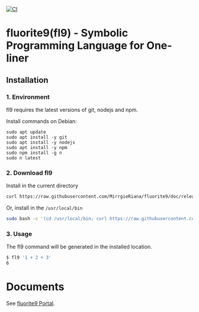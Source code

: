 
[![CI](https://github.com/MirrgieRiana/fluorite9/actions/workflows/ci.yml/badge.svg?branch=main&event=push)](https://github.com/MirrgieRiana/fluorite9/actions/workflows/ci.yml)

# fluorite9(fl9) - Symbolic Programming Language for One-liner

## Installation

### 1. Environment

fl9 requires the latest versions of git, nodejs and npm.

Install commands on Debian:

```
sudo apt update
sudo apt install -y git
sudo apt install -y nodejs
sudo apt install -y npm
sudo npm install -g n
sudo n latest
```

### 2. Download fl9

Install in the current directory

```bash
curl https://raw.githubusercontent.com/MirrgieRiana/fluorite9/doc/release/download.sh | bash
```

Or, install in the `/usr/local/bin`

```bash
sudo bash -c '(cd /usr/local/bin; curl https://raw.githubusercontent.com/MirrgieRiana/fluorite9/doc/release/download.sh | bash)'
```

### 3. Usage

The fl9 command will be generated in the installed location.

```bash
$ fl9 '1 + 2 + 3'
6
```

# Documents

See [fluorite9 Portal](https://mirrgieriana.github.io/fluorite9/).
